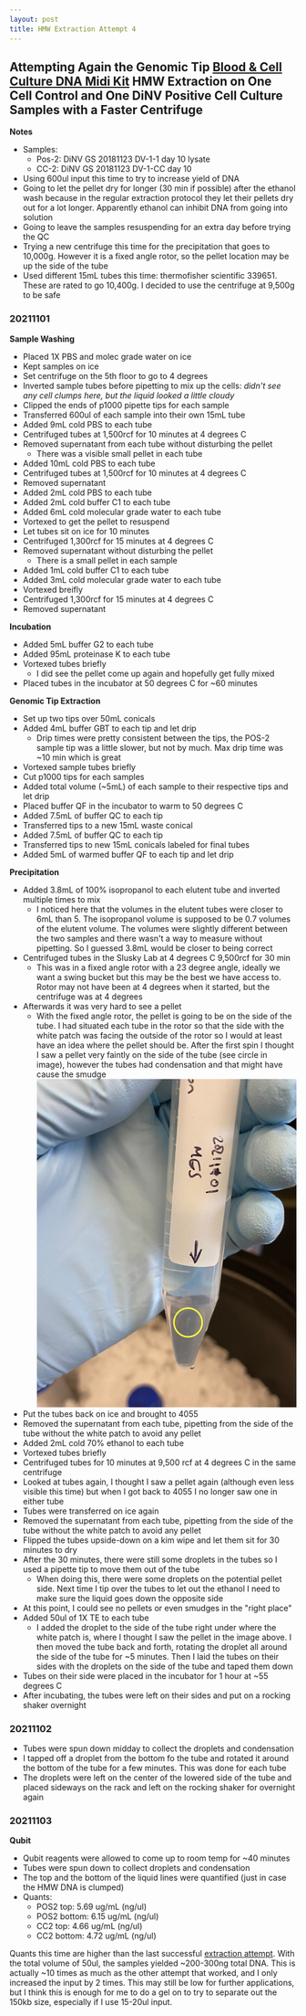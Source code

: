 ```yaml
---
layout: post
title: HMW Extraction Attempt 4
---
```


## Attempting Again the Genomic Tip [Blood & Cell Culture DNA Midi Kit](https://www.qiagen.com/sg/shop/pcr/blood-and-cell-culture-dna-midi-kit/) HMW Extraction on One Cell Control and One DiNV Positive Cell Culture Samples with a Faster Centrifuge


**Notes**
- Samples:
  - Pos-2: DiNV GS 20181123 DV-1-1 day 10 lysate
  - CC-2: DiNV GS 20181123 DV-1-CC day 10
- Using 600ul input this time to try to increase yield of DNA
- Going to let the pellet dry for longer (30 min if possible) after the ethanol wash because in the regular extraction protocol they let their pellets dry out for a lot longer. Apparently ethanol can inhibit DNA from going into solution
- Going to leave the samples resuspending for an extra day before trying the QC
- Trying a new centrifuge this time for the precipitation that goes to 10,000g. However it is a fixed angle rotor, so the pellet location may be up the side of the tube
- Used different 15mL tubes this time: thermofisher scientific 339651. These are rated to go 10,400g. I decided to use the centrifuge at 9,500g to be safe

### 20211101

**Sample Washing**

- Placed 1X PBS and molec grade water on ice
- Kept samples on ice
- Set centrifuge on the 5th floor to go to 4 degrees
- Inverted sample tubes before pipetting to mix up the cells: _didn't see any cell clumps here, but the liquid looked a little cloudy_
- Clipped the ends of p1000 pipette tips for each sample
- Transferred 600ul of each sample into their own 15mL tube
- Added 9mL cold PBS to each tube
- Centrifuged tubes at 1,500rcf for 10 minutes at 4 degrees C
- Removed supernatant from each tube without disturbing the pellet
  - There was a visible small pellet in each tube
- Added 10mL cold PBS to each tube
- Centrifuged tubes at 1,500rcf for 10 minutes at 4 degrees C
- Removed supernatant
- Added 2mL cold PBS to each tube
- Added 2mL cold buffer C1 to each tube
- Added 6mL cold molecular grade water to each tube
- Vortexed to get the pellet to resuspend  
- Let tubes sit on ice for 10 minutes
- Centrifuged 1,300rcf for 15 minutes at 4 degrees C
- Removed supernatant without disturbing the pellet
  - There is a small pellet in each sample
- Added 1mL cold buffer C1 to each tube
- Added 3mL cold molecular grade water to each tube
- Vortexed breifly
- Centrifuged 1,300rcf for 15 minutes at 4 degrees C
- Removed supernatant

**Incubation**
- Added 5mL buffer G2 to each tube
- Added 95mL proteinase K to each tube
- Vortexed tubes briefly
  - I did see the pellet come up again and hopefully get fully mixed
- Placed tubes in the incubator at 50 degrees C for ~60 minutes

**Genomic Tip Extraction**
- Set up two tips over 50mL conicals
- Added 4mL buffer GBT to each tip and let drip
  - Drip times were pretty consistent between the tips, the POS-2 sample tip was a little slower, but not by much. Max drip time was ~10 min which is great
- Vortexed sample tubes briefly
- Cut p1000 tips for each samples
- Added total volume (~5mL) of each sample to their respective tips and let drip
- Placed buffer QF in the incubator to warm to 50 degrees C
- Added 7.5mL of buffer QC to each tip
- Transferred tips to a new 15mL waste conical
- Added 7.5mL of buffer QC to each tip
- Transferred tips to new 15mL conicals labeled for final tubes
- Added 5mL of warmed buffer QF to each tip and let drip

**Precipitation**
- Added 3.8mL of 100% isopropanol to each elutent tube and inverted multiple times to mix
  - I noticed here that the volumes in the elutent tubes were closer to 6mL than 5. The isopropanol volume is supposed to be 0.7 volumes of the elutent volume. The volumes were slightly different between the two samples and there wasn't a way to measure without pipetting. So I guessed 3.8mL would be closer to being correct
- Centrifuged tubes in the Slusky Lab at 4 degrees C 9,500rcf for 30 min
  - This was in a fixed angle rotor with a 23 degree angle, ideally we want a swing bucket but this may be the best we have access to. Rotor may not have been at 4 degrees when it started, but the centrifuge was at 4 degrees  
- Afterwards it was very hard to see a pellet
  - With the fixed angle rotor, the pellet is going to be on the side of the tube. I had situated each tube in the rotor so that the side with the white patch was facing the outside of the rotor so I would at least have an idea where the pellet should be. After the first spin I thought I saw a pellet very faintly on the side of the tube (see circle in image), however the tubes had condensation and that might have cause the smudge
![](https://raw.githubusercontent.com/meschedl/Unckless-Lab-Notebook-Maggie/master/images/HMW-4-pellet.jpeg)
- Put the tubes back on ice and brought to 4055
- Removed the supernatant from each tube, pipetting from the side of the tube without the white patch to avoid any pellet
- Added 2mL cold 70% ethanol to each tube
- Vortexed tubes briefly
- Centrifuged tubes for 10 minutes at 9,500 rcf at 4 degrees C in the same centrifuge
- Looked at tubes again, I thought I saw a pellet again (although even less visible this time) but when I got back to 4055 I no longer saw one in either tube
- Tubes were transferred on ice again
- Removed the supernatant from each tube, pipetting from the side of the tube without the white patch to avoid any pellet
- Flipped the tubes upside-down on a kim wipe and let them sit for 30 minutes to dry
- After the 30 minutes, there were still some droplets in the tubes so I used a pipette tip to move them out of the tube
  - When doing this, there were some droplets on the potential pellet side. Next time I tip over the tubes to let out the ethanol I need to make sure the liquid goes down the opposite side
- At this point, I could see no pellets or even smudges in the "right place"
- Added 50ul of 1X TE to each tube
  - I added the droplet to the side of the tube right under where the white patch is, where I thought I saw the pellet in the image above. I then moved the tube back and forth, rotating the droplet all around the side of the tube for ~5 minutes. Then I laid the tubes on their sides with the droplets on the side of the tube and taped them down
- Tubes on their side were placed in the incubator for 1 hour at ~55 degrees C
- After incubating, the tubes were left on their sides and put on a rocking shaker overnight

### 20211102

- Tubes were spun down midday to collect the droplets and condensation
- I tapped off a droplet from the bottom fo the tube and rotated it around the bottom of the tube for a few minutes. This was done for each tube
- The droplets were left on the center of the lowered side of the tube and placed sideways on the rack and left on the rocking shaker for overnight again

### 20211103

**Qubit**
- Qubit reagents were allowed to come up to room temp for ~40 minutes
- Tubes were spun down to collect droplets and condensation
- The top and the bottom of the liquid lines were quantified (just in case the HMW DNA is clumped)
- Quants:
  - POS2 top: 5.69 ug/mL (ng/ul)
  - POS2 bottom: 6.15 ug/mL (ng/ul)
  - CC2 top: 4.66 ug/mL (ng/ul)
  - CC2 bottom: 4.72 ug/mL (ng/ul)

Quants this time are higher than the last successful [extraction attempt](https://meschedl.github.io/Unckless-Lab-Notebook-Maggie/2021/10/19/HMW-2.html). With the total volume of 50ul, the samples yielded ~200-300ng total DNA. This is actually ~10 times as much as the other attempt that worked, and I only increased the input by 2 times. This may still be low for further applications, but I think this is enough for me to do a gel on to try to separate out the 150kb size, especially if I use 15-20ul input.
